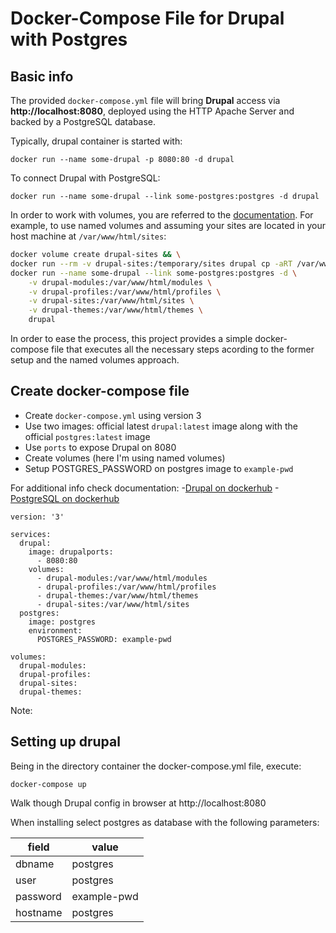 # Docker-Compose File for Drupal with Postgres

## Basic info

The provided `docker-compose.yml` file will bring **Drupal** access via **http://localhost:8080**, deployed using the HTTP Apache Server and backed by a PostgreSQL database.

Typically, drupal container is started with:

    docker run --name some-drupal -p 8080:80 -d drupal

To connect Drupal with PostgreSQL:

    docker run --name some-drupal --link some-postgres:postgres -d drupal

In order to work with volumes, you are referred to the  [documentation](https://hub.docker.com/_/drupal/). For example, to use named volumes and assuming your sites are located in your host machine at `/var/www/html/sites`:

```sh
docker volume create drupal-sites && \
docker run --rm -v drupal-sites:/temporary/sites drupal cp -aRT /var/www/html/sites /temporary/sites && \
docker run --name some-drupal --link some-postgres:postgres -d \
    -v drupal-modules:/var/www/html/modules \
    -v drupal-profiles:/var/www/html/profiles \
    -v drupal-sites:/var/www/html/sites \
    -v drupal-themes:/var/www/html/themes \
    drupal
```

In order to ease the process, this project provides a simple docker-compose file that executes all the necessary steps acording to the former setup and the named volumes approach.

## Create docker-compose file

- Create `docker-compose.yml` using version 3
- Use two images: official latest `drupal:latest` image along with the official `postgres:latest` image
- Use `ports` to expose Drupal on 8080
- Create volumes (here I'm using named volumes)
- Setup POSTGRES_PASSWORD on postgres image to `example-pwd`

For additional info check documentation: 
-[Drupal on dockerhub](https://hub.docker.com/_/drupal/)
-[PostgreSQL on dockerhub](https://hub.docker.com/_/postgres)

```docker
version: '3'

services:
  drupal:
    image: drupalports:
      - 8080:80
    volumes:
      - drupal-modules:/var/www/html/modules
      - drupal-profiles:/var/www/html/profiles
      - drupal-themes:/var/www/html/themes
      - drupal-sites:/var/www/html/sites
  postgres:
    image: postgres
    environment:
      POSTGRES_PASSWORD: example-pwd

volumes:
  drupal-modules:
  drupal-profiles:
  drupal-sites:
  drupal-themes:
```

Note:

## Setting up drupal

Being in the directory container the docker-compose.yml file, execute:

    docker-compose up

Walk though Drupal config in browser at http://localhost:8080

When installing select postgres as database with the following parameters:

| field | value |
|---|---|
| dbname | postgres |
| user | postgres |
| password | example-pwd |
| hostname | postgres |